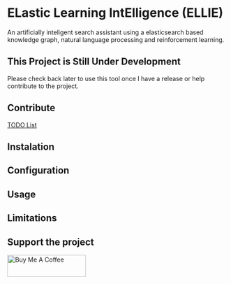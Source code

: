 # ELastic Learning IntElligence (ELLIE)
An artificially inteligent search assistant using a elasticsearch based knowledge graph, natural language processing and reinforcement learning.

## This Project is Still Under Development
Please check back later to use this tool once I have a release or help contribute to the project.

## Contribute
[TODO List](TODO.md)

## Instalation

## Configuration

## Usage

## Limitations

## Support the project

[<img src="https://cdn.buymeacoffee.com/buttons/v2/default-yellow.png" alt="Buy Me A Coffee" width="180" height="50" >](https://www.buymeacoffee.com/jtvkw2)
